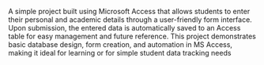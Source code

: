 A simple project built using Microsoft Access that allows students to enter their personal and academic details through a user-friendly form interface. Upon submission, the entered data is automatically saved to an Access table for easy management and future reference. This project demonstrates basic database design, form creation, and automation in MS Access, making it ideal for learning or for simple student data tracking needs

